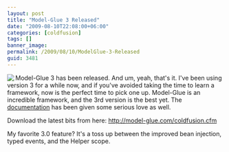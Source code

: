 ```yaml
---
layout: post
title: "Model-Glue 3 Released"
date: "2009-08-10T22:08:00+06:00"
categories: [coldfusion]
tags: []
banner_image: 
permalink: /2009/08/10/ModelGlue-3-Released
guid: 3481
---
```


<img src="http://model-glue.com/images/mgTabletColdFusion.gif" align="left"> Model-Glue 3 has been released. And um, yeah, that's it. I've been using version 3 for a while now, and if you've avoided taking the time to learn a framework, now is the perfect time to pick one up. Model-Glue is an incredible framework, and the 3rd version is the best yet. The <a href="http://docs.model-glue.com/">documentation</a> has been given some serious love as well. 

Download the latest bits from here: <a href="http://model-glue.com/coldfusion.cfm">http://model-glue.com/coldfusion.cfm</a>

My favorite 3.0 feature? It's a toss up between the improved bean injection, typed events, and the Helper scope.

<br clear="left">